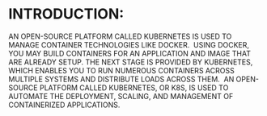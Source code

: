 # INTRODUCTION:​
​AN OPEN-SOURCE PLATFORM CALLED KUBERNETES IS USED TO MANAGE CONTAINER TECHNOLOGIES LIKE DOCKER.  ​
USING DOCKER, YOU MAY BUILD CONTAINERS FOR AN APPLICATION AND IMAGE THAT ARE ALREADY SETUP. THE NEXT STAGE IS PROVIDED BY KUBERNETES, WHICH ENABLES YOU TO RUN NUMEROUS CONTAINERS ACROSS MULTIPLE SYSTEMS AND DISTRIBUTE LOADS ACROSS THEM.   ​
AN OPEN-SOURCE PLATFORM CALLED KUBERNETES, OR K8S, IS USED TO AUTOMATE THE DEPLOYMENT, SCALING, AND MANAGEMENT OF CONTAINERIZED APPLICATIONS.  ​

